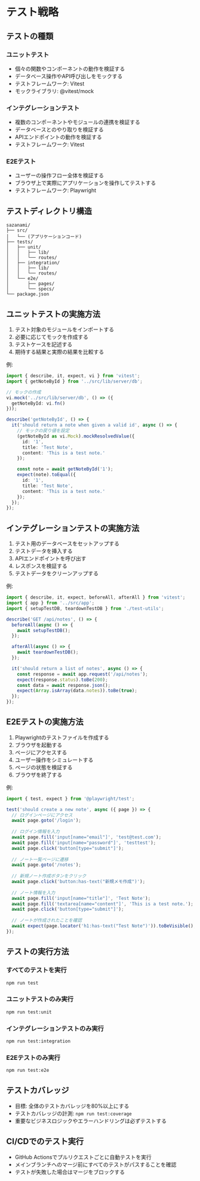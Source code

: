 # テスト戦略

## テストの種類

### ユニットテスト
- 個々の関数やコンポーネントの動作を検証する
- データベース操作やAPI呼び出しをモックする
- テストフレームワーク: Vitest
- モックライブラリ: @vitest/mock

### インテグレーションテスト
- 複数のコンポーネントやモジュールの連携を検証する
- データベースとのやり取りを検証する
- APIエンドポイントの動作を検証する
- テストフレームワーク: Vitest

### E2Eテスト
- ユーザーの操作フロー全体を検証する
- ブラウザ上で実際にアプリケーションを操作してテストする
- テストフレームワーク: Playwright

## テストディレクトリ構造

```
sazanami/
├── src/
│   └── (アプリケーションコード)
├── tests/
│   ├── unit/
│   │   ├── lib/
│   │   └── routes/
│   ├── integration/
│   │   ├── lib/
│   │   └── routes/
│   └── e2e/
│       ├── pages/
│       └── specs/
└── package.json
```

## ユニットテストの実施方法

1. テスト対象のモジュールをインポートする
2. 必要に応じてモックを作成する
3. テストケースを記述する
4. 期待する結果と実際の結果を比較する

例:
```typescript
import { describe, it, expect, vi } from 'vitest';
import { getNoteById } from '../src/lib/server/db';

// モックの作成
vi.mock('../src/lib/server/db', () => ({
  getNoteById: vi.fn()
}));

describe('getNoteById', () => {
  it('should return a note when given a valid id', async () => {
    // モックの戻り値を設定
    (getNoteById as vi.Mock).mockResolvedValue({
      id: '1',
      title: 'Test Note',
      content: 'This is a test note.'
    });

    const note = await getNoteById('1');
    expect(note).toEqual({
      id: '1',
      title: 'Test Note',
      content: 'This is a test note.'
    });
  });
});
```

## インテグレーションテストの実施方法

1. テスト用のデータベースをセットアップする
2. テストデータを挿入する
3. APIエンドポイントを呼び出す
4. レスポンスを検証する
5. テストデータをクリーンアップする

例:
```typescript
import { describe, it, expect, beforeAll, afterAll } from 'vitest';
import { app } from '../src/app';
import { setupTestDB, teardownTestDB } from './test-utils';

describe('GET /api/notes', () => {
  beforeAll(async () => {
    await setupTestDB();
  });

  afterAll(async () => {
    await teardownTestDB();
  });

  it('should return a list of notes', async () => {
    const response = await app.request('/api/notes');
    expect(response.status).toBe(200);
    const data = await response.json();
    expect(Array.isArray(data.notes)).toBe(true);
  });
});
```

## E2Eテストの実施方法

1. Playwrightのテストファイルを作成する
2. ブラウザを起動する
3. ページにアクセスする
4. ユーザー操作をシミュレートする
5. ページの状態を検証する
6. ブラウザを終了する

例:
```typescript
import { test, expect } from '@playwright/test';

test('should create a new note', async ({ page }) => {
  // ログインページにアクセス
  await page.goto('/login');
  
  // ログイン情報を入力
  await page.fill('input[name="email"]', 'test@test.com');
  await page.fill('input[name="password"]', 'testtest');
  await page.click('button[type="submit"]');
  
  // ノート一覧ページに遷移
  await page.goto('/notes');
  
  // 新規ノート作成ボタンをクリック
  await page.click('button:has-text("新規メモ作成")');
  
  // ノート情報を入力
  await page.fill('input[name="title"]', 'Test Note');
  await page.fill('textarea[name="content"]', 'This is a test note.');
  await page.click('button[type="submit"]');
  
  // ノートが作成されたことを確認
  await expect(page.locator('h1:has-text("Test Note")')).toBeVisible();
});
```

## テストの実行方法

### すべてのテストを実行
```bash
npm run test
```

### ユニットテストのみ実行
```bash
npm run test:unit
```

### インテグレーションテストのみ実行
```bash
npm run test:integration
```

### E2Eテストのみ実行
```bash
npm run test:e2e
```

## テストカバレッジ

- 目標: 全体のテストカバレッジを80%以上にする
- テストカバレッジの計測: `npm run test:coverage`
- 重要なビジネスロジックやエラーハンドリングは必ずテストする

## CI/CDでのテスト実行

- GitHub Actionsでプルリクエストごとに自動テストを実行
- メインブランチへのマージ前にすべてのテストがパスすることを確認
- テストが失敗した場合はマージをブロックする
